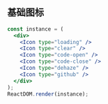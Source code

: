 ## 基础图标 

<!--start-code-->

```jsx
const instance = (
  <div>
    <Icon type="loading" />
    <Icon type="clear" />
    <Icon type="code-open" />
    <Icon type="code-close" />
    <Icon type="dehaze" />
    <Icon type="github" />
  </div>
);
ReactDOM.render(instance);
```

<!--end-code-->
